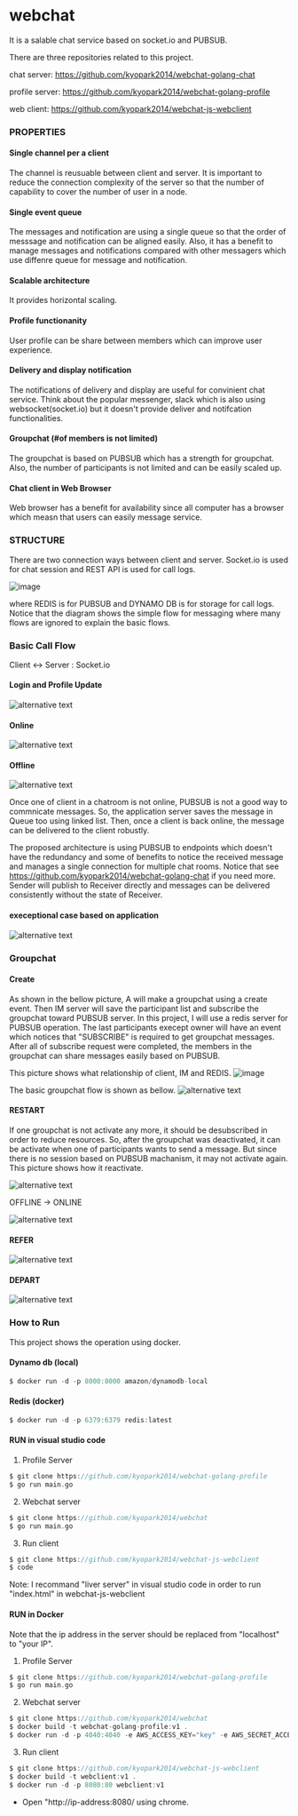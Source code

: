# webchat
It is a salable chat service based on socket.io and PUBSUB.

There are three repositories related to this project.

chat server: https://github.com/kyopark2014/webchat-golang-chat

profile server: https://github.com/kyopark2014/webchat-golang-profile

web client: https://github.com/kyopark2014/webchat-js-webclient


### PROPERTIES
#### Single channel per  a client
The channel is reusuable between client and server. It is important to reduce the connection complexity of the server so that the number of capability to cover the number of user in a node.

#### Single event queue
The messages and notification are using a single queue so that the order of messsage and notification can be aligned easily. Also, it has a benefit to manage messages and notifications compared with other messagers which use diffenre queue for message and notification.

#### Scalable architecture 
It provides horizontal scaling.

#### Profile functionanity
User profile can be share between members which can improve user experience.

#### Delivery and display notification
The notifications of delivery and display are useful for convinient chat service. Think about the popular messenger, slack which is also using websocket(socket.io) but it doesn't provide deliver and notifcation functionalities.

#### Groupchat (#of members is not limited)
The groupchat is based on PUBSUB which has a strength for groupchat. Also, the number of participants is not limited and can be easily scaled up.

#### Chat client in Web Browser
Web browser has a benefit for availability since all computer has a browser which measn that users can easily message service.


### STRUCTURE

There are two connection ways between client and server. Socket.io is used for chat session and REST API is used for call logs.

![image](https://user-images.githubusercontent.com/52392004/82965685-c6455500-a003-11ea-91ed-974b845d856d.png)

where REDIS is for PUBSUB and DYNAMO DB is for storage for call logs. Notice that the diagram shows the simple flow for messaging where many flows are ignored to explain the basic flows.


### Basic Call Flow

Client <-> Server : Socket.io
 
#### Login and Profile Update
![alternative text](http://www.plantuml.com/plantuml/png/ZPDFJzjC4CRlyob6kP28brUKOmy8Eqd1XJPH3EAyh8TubSrEkXv3QTNltjcO912GYY_MFlERF_DezwmH4wLTUhJ6-tlFZz0iN5YPQ9PelMaQ_0seNsxiOXwv3TMGFKUyhPtGEfB5o8-Tc7kbEfnZHN5VpKIYksk52ikXTBy8Z-4F7EmwDlBa2HkbR1eANaOe4ilJYeRlZ_8UMdmS7NySpVw5UXSeWSXHQWOu42UUi5S49yw8uz23sbM4zynonpy1Z1Mjapt_Sm3BtfDDQ8FJsUHBSJK6qEhYh5kP85Xy-xHtFe7AYBap3U58A_negIMStkJbJOvPYRCHl0OoF3ewtHJ7ptXnVJt5y_4rzZtFNHWWR6AAZN8bR4rsWG_6kyh94wZsgi3a4dOf6ibKEpa-dbmYlErMak0qyhtpf60_DH-yR3WRFKD3estVZ5AQ1zhcT-LFaoTfIWw1h62_ORiW-T_n03IoAwgM36T5FiOC8B0GyWCbqszh2hX-3oxCqUYwHlx3TbKPPQGcN7NzW4A5AH5WxS3QcaY9IYcHUGcmvytvU-lkxNjus84RBeT8qiQ0M-5LHjxPY-fl_siv-Jx0hckw2XhgBPjvJoKzRLVNst1Lb1UOTL40LRU-TTB6gdod09pfnkav0lm5)

#### Online
![alternative text](http://www.plantuml.com/plantuml/png/ZPF1Qjj048RlynI3Bsa8WJh77DhikYaLfD16X9xNgqcyPBtZxewQkgNltX4hOrKOcfEPJ_zyyrkWco8kIx-Dw5sCZv5Ve3o7j7FPRT57Lmh-1aH4w_ppK-O-TIkEdF7R9WWDJz3ap2yLsgYf6kVSKPvJ8vB3kXTgFASs_29y2t_Wx7Yno3uI5atveHHCdr0cblsELgUhd8eshu_UlZvg_XUD8T4GHCwoOO0p2H895zQLuF6ZlcHSNWfVBl7DbmVRFjZpymLiGaVuo2nh_WdWlAZOZByMGCqIVDYv9DXyNixcAu3EYLkxGjX-lGFutbDFMEreMhp_063myjsmYzVeEINo0ZeDK5SKHlPE0YSq8zSjnQrALlUDlLKEjZgkfWwTgcEYi1NF5Sh_wR7ObgS52YkVTBcukCQce4LEmwjyZv19-fp66QRrXlzurxIVq5OPWD93nmCQkzWZiPDCHp7yeBnNN9Cpipb69lhbR7NiPEP6UxYSoNKdpuUoYqwpfuyV0xFR5SzEJ-WDfMxuXW3-0W00)

#### Offline

![alternative text](http://www.plantuml.com/plantuml/png/ZLHHRnez47pVNx7X9KGHKiZZ9-Lhpe6s9wLL2aLzDhubPyNOrDuBfLN_U_ToW0D2RNX1dfsT6O_kxZQnZjmi7HhjtCA5DQGdwrSwwYKQfrF2Nu3oKzeyFSRG-Eekk13nMssPNYP5Z67TWSe9gwE7M54yHWlcQESDKsc2dzgVX5Vm6ywpO-AD8qp2CcqeU3sXI84tAxex6UKajNmxTVnsQl4lghEUMYA6o7K0E6VBZh2dTB86tql9E1nm60on_p1JqvcwkEX1RIl2HGWy3py0j64HBhR_2a2KsHgxqfwn_3GyEby3L9hrN2V2aR2_DzGGTk9OJ74osc5VPkFPk8LQ6XGu-B-Lm__G1E_9S0UDb20k6CqsU8aX5855Hk2fgDvDIYKg0AeJkCQpiwo1_OMsZgeBW9iRL6WJXiMYRGNb323ylKcpak24N6i-O1vawotJOmyvj4K8ibs-l9HHcMGj-7Rb7KJY9lgzHEOACN68j5NgJnvcqu-ekgF4p3dzFcQ-Mou7v7YY27Lu9rEJUS8bfQGVAM7_Vb9y_Z36AnmCnMkKTJj_01-OC3nJR67uMbENja9w9iy9rzOvd1DMvAomP33VuCiR1kGhRDTX7q5btTTEszsDm0Uta8ValfGoYWEAZ7Bx6TyrMXmhgfrp95sTjBTfvVJVt3CZc-V5O-yiToiLjDyAW3y0)

Once one of client in a chatroom is not online, PUBSUB is not a good way to commnicate messages. So, the application server saves the message in Queue too using linked list. Then, once a client is back online, the message can be delivered to the client robustly.

The proposed architecture is using PUBSUB to endpoints which doesn't have the redundancy and some of benefits to notice the received message and manages a single connection for multiple chat rooms. Notice that see https://github.com/kyopark2014/webchat-golang-chat if you need more.
Sender will publish to Receiver directly and messages can be delivered consistently without the state of Receiver.

#### execeptional case based on application

![alternative text](http://www.plantuml.com/plantuml/png/ZPFHRzCm4CRVxwyuvMMRfagqZpp0x2w8I1qKGWMlhdDhhRbsiI-CWlZVSOXHkhJIzfBalllbk-ySvIQo2jpkB6fbxRtrZn0VZDkhe7QehOeHVmCYebJwOHDywvgvjpxWrwrX-jSH8VZ7NfGsKJtkGqDXh0hcODOjKwMzgyqlmbVm1ow6YP4FbZ0cIdUXuBX3WJmVzZG_7-KSMhqSBL-EYkTGQnnr8Fh0MmzmmOOjOI5LD1hVfKF6wOJzP8gNvRTvkVnIVVmW5ZWNTNbLmDOqXFVUyzh_152QVK2Hxn8WZM2ZpLuvnkfkEgfd08rYjLQHy5R2zvPQmkLArgl_HN57CQeDOPqCgK1HuwTLkIe114xUT9Ru6hLtZZH3gfAOd99clLPil4EHvUoRMkbQppzNiamzaBtDx8dDxDH6PlcSZNoIfjZ5JO7oACtrTPAhY1AzwqxxBGJYDZWyK8JCzMibRh5SrUzHPflBxkkr-oiusI8zBAg11EWxmpfPph7be1mp3LdpWy8XWqSvRil5oE9aj1ZU7ysVZhnpU36IRyWrtOy3y1S0)



### Groupchat

#### Create

As shown in the bellow picture, A will make a groupchat using a create event. Then IM server will save the participant list and subscribe the groupchat toward PUBSUB server. In this project, I will use a redis server for PUBSUB operation.
The last participants execept owner will have an event which notices that "SUBSCRIBE" is required to get groupchat messages. After all of subscribe request were completed, the members in the groupchat can share messages easily based on PUBSUB.

This picture shows what relationship of client, IM and REDIS.
![image](https://user-images.githubusercontent.com/52392004/84559883-ac34a200-ad79-11ea-8f8b-8562cf91cc5e.png)

The basic groupchat flow is shown as bellow.
![alternative text](http://www.plantuml.com/plantuml/png/fPH1Jzj048NlyokUt0D5GDN0BL8gOfEsaQY42AZdpNg8LooxONUTDAtwtpkE8pSGGf5wiV7iDxFllK4vZqc5L3zOQ6NjdVLBYlV6pLLG3z1MnOXV102vqlUpu6jN5jxwWE-LIRm-6ORWbsqnjqArk0ybX-VLOKh1JEl4O-tTnFnaVAJVTF3tnfXMbX65qeqesZxXm3wjvboyAEL5TFnsTFHsTFWlr1h73GWVKkM93f99bf7bAXgDpn8oUYV9d_Jm_kesdzpcXuSPLQPat7cVflu7aJoG5TQmIndUNPfPbN9RCocTVC1myyutxuBObLWtaaX8HfkvSWdZRxrdtwVFli-aerH9JLLaNEGWUgovPhIwY0O338-H7wF0aWD3zkPO9vRRLeXUttFwO3m48t8-CVo26trV99xv-AAF6JiEQjEWruReQal2fOcfZyYscrf73ci_pJoY8Ku-DKRGbq2kHyER4MQzJ6HBJOuQqTAl5enjPrR6TaXhHZ1vJehhSJv29ZEs5Gj9DnM35o9GrX2mh8oka7Kj6Kn4uCVQ12uRefsnDDO-DPbaZ5XORBdOLI9_N8udNv4ZY_Kqwc2c_7Iw30UrV9l0AVhxuJRkZ0JRX79qr8VrgjoD9N2gWzkjDxsTnlwMzKRBVWl5hgez3ivUSo1N2F4VuizU4pyOj1dfIYL4Zj5urovKbIj0Zf_yept4MRRNSBFt5jdTZrIx9UHTOJS5ANT-YwvmpgviVlQ8_W00)



#### RESTART

If one groupchat is not activate any more, it should be desubscribed in order to reduce resources.
So, after the groupchat was deactivated, it can be activate when one of participants wants to send a message.
But since there is no session based on PUBSUB machanism, it may not activate again.
This picture shows how it reactivate.

![alternative text](http://www.plantuml.com/plantuml/png/fPJDRjf04CVlynGZNz8eGYfmur35TbBLLJ-gegZdPJt0Aek7x8v3qwhltZ6ca6AieeO3nhC__pz65jTHJ91wvT4Qx-UUDn3lNRKsmQpGUXCZ_WJKJsRi_I9mNPKvUmxuRUc4jYTf2BnfXvbNgiKvb1IEfwb8SBDQgB1SJTqFmjVm2ouEZb6UF65KoZQXuFa91M9vMbD-Cif9j3WVlJqVJV-5UbTH0o87MJB0XJZHMabcehFuLfUCmu7mO8YlljnbqxliyZA1fIi9vymou-y0nWe7J7VNR7VD0InxJrOSLn6BZyEZ-z7H_HYWD69c9XBUP0ZmK5DDsBe2G8g3DuqCJZ1PnKM2PguriIGngl5e6Xq01GvSnQWjnLctDfLeroZ8SqmMmsHFgjNLrGGzcx83Go2fGtLAP_zyskG9j7qtKONnhwJlFnUVjdwuSRBiLsdfLYJGeH0-pwc0UQHkfMPb9N9ricow4zWjKaNqUvf_BRBRRR3EiVxuK4pVOOP9h6VH1ZSZ3FHGkw0kSmvjovPliuzmqWy7hjV5JUCpEdFVtRa-UyYeNeSAJOFU2datLK-3SN-3hOKIBmW__f_mYPwsRtfdr-tqprQo_QJJIAVxxFb-S4rLsVnZ0Vm6)

OFFLINE -> ONLINE

![alternative text](http://www.plantuml.com/plantuml/png/ZPD1RzD048NlyokclhHH5OcKMmzLlIaLHj0YXGfntAmdoIgR7RCx9WJ4VyUE5uSwaThJPD_xPkP58zz6qK7gZKEZdLiuta9SMr_fe3Ted8uHVmCYej9clGnS-tBAZWD-NLcXlPE7mDjELAwXEfn3IM6evYB1pckXmh2VsL-4R-0Fd1ysHjavmjXGfWq5_piKY6LNqVHqb5DeyNhqtUlH_2NKMKyjY1nanG3dOiKHPaf7Q_3UyHOdO-7n12y-FwdPangDCbZPad31B7F-2Q2DSC0yLPNg5C2mSsJ4iezOV9eCtbU3zrk0KekUwqXufn3WUqqrORSL078StxHZyEmChv4NYpOwWEhagqRBDd6PDRa2Pij91j2glMbMPDQOGo_VgKQDme6wniE6bcRloGXUf3tZ6_Pj7G4qG6g_lEpdxkUKkA4OzP8Y198w-9I85obGQitnUkZa_tJFMEaWrjXAUq5demoeBk27n-9Xh-9H8iUwF1wI8XqPpr8zF7ufxh-TOFfyTLLgePD4doqhoTaV57RzNqvNRBpcnyTYzXxLCohP_R5wxt15DP1loPVjPmVm5m00)


#### REFER

![alternative text](http://www.plantuml.com/plantuml/png/ZLHVRze-57s_d-8eB_rL5TAFbgT8T2K9rJ9jxLHQJNiqoQMnwiRKTc1isdTVZ1a4njO-MVVSS_-VvCewOLpph508fMPABya-oNekZ7X6eOIr-440a8ZYwT7efYvJhRJ1bqewNdj6nkXb01FLiW9TcvBD8JfopiXfupWlT3sHtnd_qqywsLMqRgKOjcKLlYdgUjYmTgivfqTREKhDtquTlvqwUesgPCsU26rSfObEd7IA4IN2oWBNxPBHxpdTw-E_pm_9v24vFOseaYLZfhMRwcz4ed3QOBHvaysRRjwCgAtaP27dedR8F_KFxFC3--B07X2Lmecfi8mi0T5BmmqZT4Cq7EA-OXILSB1ihTGrbi92ACEYN85j6wkahRZ4S4WqGk_ITu4OT-FhyPrli3LRr6S_EukHMsGGM0WbIpIMpJiox1fJ1wXBZz7CI-4Ohc8Odh4nNABJloMgjMFe1Plrx6DHL2YKP8UbL0gLM32Y3xVvJGHUSEs8wn8-PbidJ1hxzsC-UOyay95555nXedF4EqThUZJfOiblH9Gbih-cJu-dlzXFV-7Hj8kb0Tccl-dCFI1_evgNdTrq5o3gC3ncsY2Qj6NJkpmPHwyl8qDacwajZ9pw2xmqqb_0ftdixmymYFz9RGdT_DiU47MyMU85ehJOEpAKj6wZaJ_nRQnVritjVNxz5Ne6eTHQN3OYojR-65OiE0HvMVlFThwdQsaHH8tMlIVbwDa-HeSxyk21HWAurSUMj7_gW7REV9GssD46lSjiHxhYklH_HA9V)


#### DEPART 

![alternative text](http://www.plantuml.com/plantuml/png/ZPF1RXCn48RlynIZlPIgYiGsjnvGrziWLW9KDKISdTrfOjNn17jC28XtnzPQQh8KqLmc_kRB_3E7t0RHNkBEOg-jVRHyWF1at5vxlSFUwX3m5s3wADq_RJn7DxHisUFNhH7A7MoyvyC8bKtMgBCVo4zf8-BDEWfrFRkb-Kdu5dx3nNDYaACb3Cdgyr9msY5FBCSzjI-kygBQlLvTl5vj_gTQuoYBo5ws370XHYnXfNGmFRwtVC1w9ZohyStzIYrNwlAoWgqP21-PPSq_07GlQN1JgYgr1KW9Odgprqwm-rHFtjUJznnWqABNEX3UAGJu5YaIZga0ZeMGlrDEYY6LWx4M1yf3SATTrDOUWTo0sGHeSFOkf-8DtYtkcuSlM6tggl0cqTvoe0AJbt6AlRfABSjwmDFjh0a2dYHwzpSllovXddPfovHWtDX-dds3SPzEf7-EACScCNtvs2q_uAR6gjpOL32snwphP9sqCaXSdLDLsEcnPrFcqodppDjpsXPsDcMwyUfpgilseLEBOjoI6_8V0-0F)


### How to Run
This project shows the operation using docker. 

#### Dynamo db (local)
```c
$ docker run -d -p 8000:8000 amazon/dynamodb-local
```

#### Redis (docker)
```c
$ docker run -d -p 6379:6379 redis:latest
```

#### RUN in visual studio code
1) Profile Server
```c
$ git clone https://github.com/kyopark2014/webchat-golang-profile
$ go run main.go
```

2) Webchat server
```c
$ git clone https://github.com/kyopark2014/webchat
$ go run main.go
```

3) Run client
```c
$ git clone https://github.com/kyopark2014/webchat-js-webclient
$ code 
```
Note: I recommand "liver server" in visual studio code in order to run "index.html" in webchat-js-webclient


#### RUN in Docker
Note that the ip address in the server should be replaced from "localhost" to "your IP".

1) Profile Server
```c
$ git clone https://github.com/kyopark2014/webchat-golang-profile
$ go run main.go
```

2) Webchat server
```c
$ git clone https://github.com/kyopark2014/webchat
$ docker build -t webchat-golang-profile:v1 .
$ docker run -d -p 4040:4040 -e AWS_ACCESS_KEY="key" -e AWS_SECRET_ACCESS_KEY="key" webchat-golang-profile:v1
```

3) Run client
```c
$ git clone https://github.com/kyopark2014/webchat-js-webclient
$ docker build -t webclient:v1 .
$ docker run -d -p 8080:80 webclient:v1
```
- Open "http://ip-address:8080/ using chrome.

